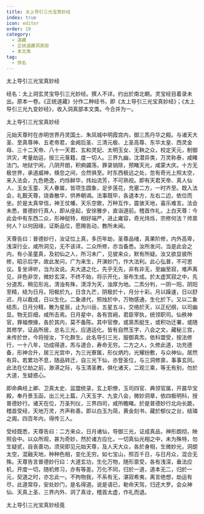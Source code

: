```yaml
---
title: 太上导引三光宝真妙经
index: true
icon: editor
order: 19
category:
  - 道藏
  - 正统道藏洞真部
  - 本文类
tag:
  - 佚名
---
```


太上导引三光宝真妙经  

经名：太上洞玄灵宝导引三光妙经。撰人不详。约出於南北朝。灵宝经目着录未出。原本一卷。《正统道藏》分作二种经书，即《太上导引三光宝真妙经》；《太上导引三光九变妙经》，收入洞真部本文类。今合并为一。  

太上导引三光宝真妙经  

元始天尊时在赤明世界丹灵国土、朱凤城中明霞宫内，御三炁丹华之殿。与诸天大圣、至真尊神、五老帝君，金阙后圣、三清元极、上圣高尊、东华太皇、西灵金母、三十二天帝、八十一天君、玄和灵妃、太明玉女、无鞅之众，校定天元，制御洪灾，考量劫运，按三元箓籍，度一切人。三界九幽，沈潜异类，万灵称泰，咸睹法门。地狱宁闲，八阴开朗，积痾蠲荡，罪录销除，预睹天光，咸蒙大庆。十方无极世界，承道威神，倏忽之间，佥然俱至。时东西极远之处，忽有奇光上照太空，来入法会，九色艳逸，灼烁鲜华，炜灿流芳，不可熟视。即有天君天帝、真人仙人、玉女玉童、天人眷属，皆项生圆象，足步莲花，充塞二方，一时齐至。既入法会，礼觐天尊，烧香散华，供养朝谒。法事既毕，各退本方，左右二边，依位而坐。於是太真举信，神王仗幡，天乐空歌，万种互作，震骇天地，喜乐难言。法会未悉，普德妙行真人，即从座起，安徐雅步，直诣道前。稽首作礼，上白天尊：今此会中有东西二众，形神挺特，相好端严，进止雍容，奇光炜烁，宗修何法？师禀何人？以何因缘，证斯品位，愿赐告动，教所未闻。  

天尊告曰：普德妙行，汝证位上真，多历年劫，圣尊品绪，真果阶修，内外高卑，浅深行业，咸所洞见，无不该详。二众所修，亦当备悉。汝所发问，当是此会之内，有小圣童真，及初仙之人，所习未广，见彼来众，默有所疑。汝又欲显彼所修，昭示后学，故此发问，广为来生，开演妙门，作大法利。此心弘普，不可思议。复坐谛听，当为汝说。夫大道之化，先乎无先，非有非无，至幽至寂，难声离见，非色非空，微妙玄深，不终不始，将示开化，渐布生成。於太虚冥寂之中，先分道炁，稍见形兆，清浊有殊，清浮为天，浊厚为地。二炁分判，一阴一阳，阴阳至精，结为日月。阳极於九，日含九芒，阴极於十，月分十彩。月以躁速，日以舒迟，月以裁成，日以生化。二象递代，照烛於中，万物感通，生化於下。又以二象结炁，日月分精，散为星辰，止为川岳，五星五斗，交络於天，以正纪纲，以司幽显。物无巨细，咸所击焉。日月星中，各有宫阙，君臣宰执，统领职司。仙秩神官，罪福僚掾，各於其内，莫不备陈。其中官僚，或禀炁挺生，或积功迁署，或随其修学，证品所居，总名三光，应道运化。皆有自然玉字，八会之文，藏秘三宫，未传於世，今将授汝，下化群生。此名导引三光，服御真炁，依科盟受，按法修行，一十八年，功成得道，炁与道合，寿命无穷。二方之人，久修此道，功充德备，形神合升，居三光宫中，为三光寮属，形仪炳灼，光耀纷敷，与众神仙，居然有异。若累功不息，随品转迁，自三光下仙，亦登圣位，与三洞修禀，事事玄同。此法在亿劫之前，渺漭之际，与玉清圣教，俱化诸天，二观三乘，等无有别，勿於大道，生疑惑心。  

即命典经上卿、卫真太史、监盟统录，玄上职僚，玉司四官、典领官属，开晨华宝殿，奉丹景玉函，出三光上篇，八天玉字、九变八会，微妙洞章，依四极明科，授普德妙行。诸天在位，万圣列仪，三界四司，咸所瞻睹。於是普德妙行北向长跪，稽首受经，天地万灵，齐声称善。即以白玉为简，黄金刻书，藏於郁仪之台，结璘之阁。四百年内，得传三人。  

受经既悉，天尊告曰：二方来众，日月诸仙，导御三光，证成真品，神形朗彻，映照会中。以众所观，甚为奇妙，然於诸方应化，一切真仙光相之中，未为殊特，勿生疑贰，自丧善功。须臾即见元始天尊，及人天大众，各於身相，生微妙光，洞朗太空，混融天地，种种色相，变化无穷。如七宝山，照百千日，与日月众，混合无殊。天尊告言普德妙行曰：大道玄功，生化万物，随形禀受，各有浅深，垂法应机，开度一切，随机修习，亦有等差。万化不同，归於一道，道本无二，归於一元，契道之时，亦忘此一。不拘物我，不系有无，湛寂希夷，离言绝想，劫运有尽，此道常存，安处妙门，是名得道。说是语已，勒命天驾，归还大罗。会众神仙、天真上圣、三界内外、洞了真诠，稽首太虚，作礼而退。  

太上导引三光宝真妙经竟  
